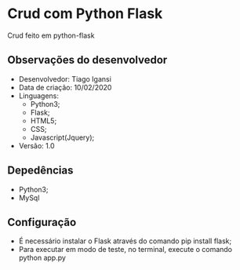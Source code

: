 # Crud com Python Flask
Crud feito em python-flask

## Observações do desenvolvedor
* Desenvolvedor: Tiago Igansi
* Data de criação: 10/02/2020 
* Linguagens:
  * Python3;
  * Flask;
  * HTML5;
  * CSS;
  * Javascript(Jquery);
* Versão: 1.0

## Depedências
* Python3;
* MySql

## Configuração
* É necessário instalar o Flask através do comando pip install flask;
* Para executar em modo de teste, no terminal, execute o comando python app.py

